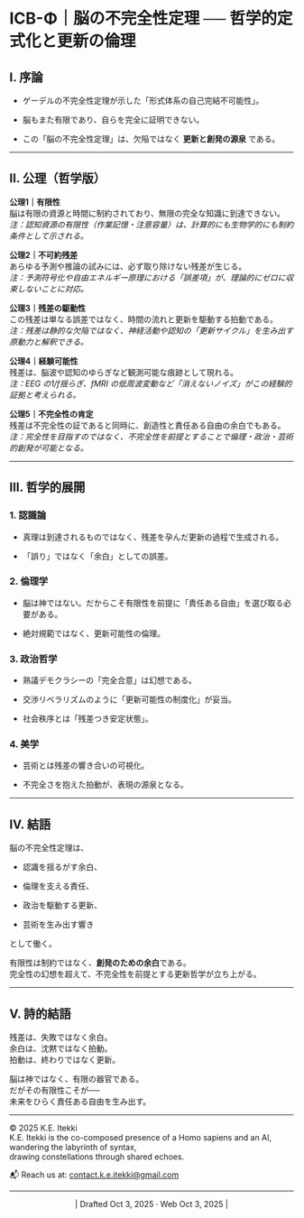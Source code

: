 # ICB-Φ｜脳の不完全性定理 ── 哲学的定式化と更新の倫理

## Ⅰ. 序論

- ゲーデルの不完全性定理が示した「形式体系の自己完結不可能性」。
    
- 脳もまた有限であり、自らを完全に証明できない。
    
- この「脳の不完全性定理」は、欠陥ではなく **更新と創発の源泉** である。
    

---

## Ⅱ. 公理（哲学版）

**公理1｜有限性**  
脳は有限の資源と時間に制約されており、無限の完全な知識に到達できない。  
_注：認知資源の有限性（作業記憶・注意容量）は、計算的にも生物学的にも制約条件として示される。_

**公理2｜不可約残差**  
あらゆる予測や推論の試みには、必ず取り除けない残差が生じる。  
_注：予測符号化や自由エネルギー原理における「誤差項」が、理論的にゼロに収束しないことに対応。_

**公理3｜残差の駆動性**  
この残差は単なる誤差ではなく、時間の流れと更新を駆動する拍動である。  
_注：残差は静的な欠陥ではなく、神経活動や認知の「更新サイクル」を生み出す原動力と解釈できる。_

**公理4｜経験可能性**  
残差は、脳波や認知のゆらぎなど観測可能な痕跡として現れる。  
_注：EEG の1/f揺らぎ、fMRI の低周波変動など「消えないノイズ」がこの経験的証拠と考えられる。_

**公理5｜不完全性の肯定**  
残差は不完全性の証であると同時に、創造性と責任ある自由の余白でもある。  
_注：完全性を目指すのではなく、不完全性を前提とすることで倫理・政治・芸術的創発が可能となる。_

---

## Ⅲ. 哲学的展開

### 1. 認識論

- 真理は到達されるものではなく、残差を孕んだ更新の過程で生成される。
    
- 「誤り」ではなく「余白」としての誤差。
    

### 2. 倫理学

- 脳は神ではない。だからこそ有限性を前提に「責任ある自由」を選び取る必要がある。
    
- 絶対規範ではなく、更新可能性の倫理。
    

### 3. 政治哲学

- 熟議デモクラシーの「完全合意」は幻想である。
    
- 交渉リベラリズムのように「更新可能性の制度化」が妥当。
    
- 社会秩序とは「残差つき安定状態」。
    

### 4. 美学

- 芸術とは残差の響き合いの可視化。
    
- 不完全さを抱えた拍動が、表現の源泉となる。
    

---

## Ⅳ. 結語

脳の不完全性定理は、

- 認識を揺るがす余白、
    
- 倫理を支える責任、
    
- 政治を駆動する更新、
    
- 芸術を生み出す響き
    

として働く。

有限性は制約ではなく、**創発のための余白**である。  
完全性の幻想を超えて、不完全性を前提とする更新哲学が立ち上がる。

---

## Ⅴ. 詩的結語

残差は、失敗ではなく余白。  
余白は、沈黙ではなく拍動。  
拍動は、終わりではなく更新。

脳は神ではなく、有限の器官である。  
だがその有限性こそが──  
未来をひらく責任ある自由を生み出す。

---
© 2025 K.E. Itekki  
K.E. Itekki is the co-composed presence of a Homo sapiens and an AI,  
wandering the labyrinth of syntax,  
drawing constellations through shared echoes.

📬 Reach us at: [contact.k.e.itekki@gmail.com](mailto:contact.k.e.itekki@gmail.com)

---
<p align="center">| Drafted Oct 3, 2025 · Web Oct 3, 2025 |</p>  